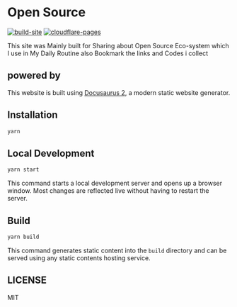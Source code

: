 # Open Source

[![build-site](https://github.com/mskian/open-source/actions/workflows/build.yml/badge.svg)](https://github.com/mskian/open-source/actions/workflows/build.yml) [![cloudflare-pages](https://github.com/mskian/open-source/actions/workflows/deploy.yml/badge.svg)](https://github.com/mskian/open-source/actions/workflows/deploy.yml)  

This site was Mainly built for Sharing about Open Source Eco-system which I use in My Daily Routine also Bookmark the links and Codes i collect

## powered by

This website is built using [Docusaurus 2](https://docusaurus.io/), a modern static website generator.

## Installation

```sh
yarn
```

## Local Development

```sh
yarn start
```

This command starts a local development server and opens up a browser window. Most changes are reflected live without having to restart the server.

## Build

```sh
yarn build
```

This command generates static content into the `build` directory and can be served using any static contents hosting service.

## LICENSE

MIT
